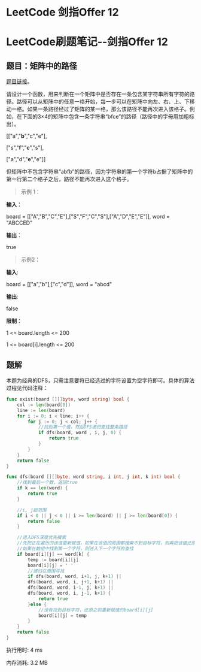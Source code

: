 # LeetCode 剑指Offer 12


# LeetCode刷题笔记--剑指Offer 12

## 题目：矩阵中的路径

[题目链接](https://leetcode-cn.com/problems/ju-zhen-zhong-de-lu-jing-lcof/)。

请设计一个函数，用来判断在一个矩阵中是否存在一条包含某字符串所有字符的路径。路径可以从矩阵中的任意一格开始，每一步可以在矩阵中向左、右、上、下移动一格。如果一条路径经过了矩阵的某一格，那么该路径不能再次进入该格子。例如，在下面的3×4的矩阵中包含一条字符串“bfce”的路径（路径中的字母用加粗标出）。

[["a","**b**","c","e"], 

["s","**f**","**c**","s"],

["a","d","**e**","e"]]

但矩阵中不包含字符串“abfb”的路径，因为字符串的第一个字符b占据了矩阵中的第一行第二个格子之后，路径不能再次进入这个格子。

> 示例 1：

**输入**：

board = [["A","B","C","E"],["S","F","C","S"],["A","D","E","E"]], word = "ABCCED"

**输出**：

true

> 示例2：

**输入**:

board = [["a","b"],["c","d"]], word = "abcd"

**输出**:

false

**限制**：

1 <= board.length <= 200

1 <= board[i].length <= 200

## 题解

本题为经典的DFS，只需注意要将已经选过的字符设置为空字符即可。具体的算法过程见代码注释：

```go
func exist(board [][]byte, word string) bool {
	col := len(board[0])
    line := len(board)
    for i := 0; i < line; i++ {
        for j := 0; j < col; j++ {
            //找到第一个值，然后DFS递归查找整条路径
            if dfs(board, word , i, j, 0) {
				return true
            }
        }
    }
    return false
}

func dfs(board [][]byte, word string, i int, j int, k int) bool {
    //找到最后一个数，返回true
	if k == len(word) {
		return true
	}

    //i, j超范围
	if i < 0 || j < 0 || i >= len(board) || j >= len(board[0]) {
		return false
	}

    //进入DFS深度优先搜索
    //先把正在遍历的该值重新赋值，如果在该值的周围都搜索不到目标字符，则再把该值还原
    //如果在数组中找到第一个字符，则进入下一个字符的查找
	if board[i][j] == word[k] {
		temp := board[i][j]
		board[i][j] = ' '
        //递归在周围寻找
		if dfs(board, word, i+1, j, k+1) ||
		dfs(board, word, i, j+1, k+1) ||
		dfs(board, word, i-1, j, k+1) ||
		dfs(board, word, i, j-1, k+1) {
			return true
		}else {
            //没有找到目标字符，还原之前重新赋值的board[i][j]
			board[i][j] = temp
		}
	}
	return false
}
```

执行用时: 4 ms

内存消耗: 3.2 MB



